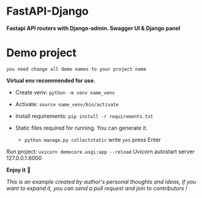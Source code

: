 # FastAPI-Django

**Fastapi API routers with Django-admin. Swagger UI &amp; Django panel**
# Demo project
    you need change all demo names to your project name
__Virtual env recommended for use.__

* Create venv: `python -m venv name_venv`

* Activate: `source name_venv/bin/activate`

* Install requirements: `pip install -r requirements.txt`
* Static files required for running. You can generate it. 
  * `python manage.py collectstatic` write `yes` press Enter




Run project: `uvicorn democore.asgi:app --reload` 
Uvicorn autostart server 127.0.0.1:8000

__Enjoy it__ :partying_face:

*This is an example created by author's personal thoughts and ideas, if you want to expand it, you can send a pull 
request and join to contributors !*